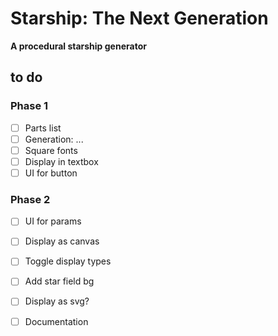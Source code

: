 # Starship: The Next Generation
**A procedural starship generator**


## to do

### Phase 1

- [ ] Parts list
- [ ] Generation: ...
- [ ] Square fonts
- [ ] Display in textbox
- [ ] UI for button

### Phase 2

- [ ] UI for params
- [ ] Display as canvas
- [ ] Toggle display types
- [ ] Add star field bg
- [ ] Display as svg?
- [ ] Documentation

